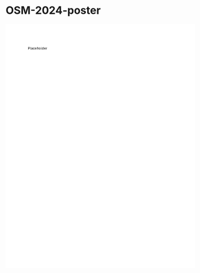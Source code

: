 # OSM-2024-poster

<a href="Haffner_etal_OSM_2024.pdf" class="image fit"><img src="Haffner_etal_OSM_2024.png" alt=""></a>